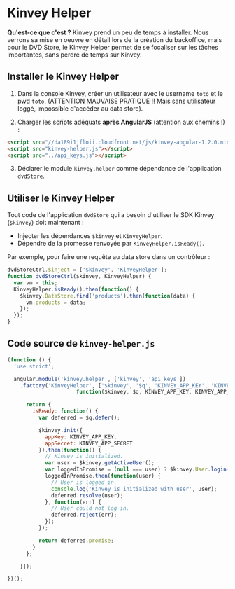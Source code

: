 Kinvey Helper
=============

**Qu'est-ce que c'est ?** Kinvey prend un peu de temps à installer. Nous verrons sa mise en oeuvre en détail lors de la création du backoffice, mais pour le DVD Store, le Kinvey Helper permet de se focaliser sur les tâches importantes, sans perdre de temps sur Kinvey.


Installer le Kinvey Helper
--------------------------

1) Dans la console Kinvey, créer un utilisateur avec le username `toto` et le pwd `toto`. (ATTENTION MAUVAISE PRATIQUE !! Mais sans utilisateur loggé, impossible d'accéder au data store).

2) Charger les scripts adéquats **après AngularJS** (attention aux chemins !) :

```html
<script src="//da189i1jfloii.cloudfront.net/js/kinvey-angular-1.2.0.min.js"></script>
<script src="kinvey-helper.js"></script>
<script src="../api_keys.js"></script>
```

3) Déclarer le module `kinvey.helper` comme dépendance de l'application `dvdStore`.


Utiliser le Kinvey Helper
-------------------------

Tout code de l'application `dvdStore` qui a besoin d'utiliser le SDK Kinvey (`$kinvey`) doit maintenant :

- Injecter les dépendances `$kinvey` et `KinveyHelper`.
- Dépendre de la promesse renvoyée par `KinveyHelper.isReady()`.

Par exemple, pour faire une requête au data store dans un contrôleur :

```js
dvdStoreCtrl.$inject = ['$kinvey', 'KinveyHelper'];
function dvdStoreCtrl($kinvey, KinveyHelper) {
  var vm = this;
  KinveyHelper.isReady().then(function() {
    $kinvey.DataStore.find('products').then(function(data) {
      vm.products = data;
    });
  });
}
```


Code source de `kinvey-helper.js`
---------------------------------

```js
(function () {
  'use strict';

  angular.module('kinvey.helper', ['kinvey', 'api_keys'])
    .factory('KinveyHelper', ['$kinvey', '$q', 'KINVEY_APP_KEY', 'KINVEY_APP_SECRET',
                      function($kinvey, $q, KINVEY_APP_KEY, KINVEY_APP_SECRET) {

      return {
        isReady: function() {
          var deferred = $q.defer();

          $kinvey.init({
            appKey: KINVEY_APP_KEY,
            appSecret: KINVEY_APP_SECRET
          }).then(function() {
            // Kinvey is initialized.
            var user = $kinvey.getActiveUser();
            var loggedInPromise = (null === user) ? $kinvey.User.login({ username: 'toto', password: 'toto' }) : $q.when(user);
            loggedInPromise.then(function(user) {
              // User is logged in.
              console.log('Kinvey is initialized with user', user);
              deferred.resolve(user);
            }, function(err) {
              // User could not log in.
              deferred.reject(err);
            });
          });

          return deferred.promise;
        }
      };

    }]);

})();
```
